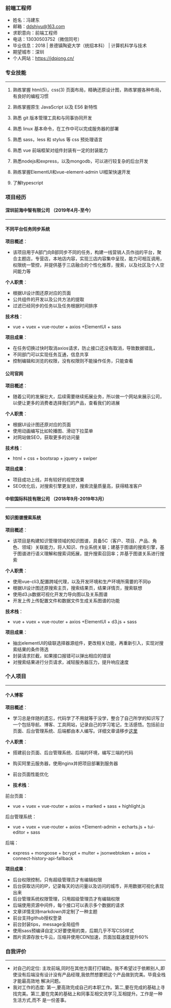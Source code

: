 ### 前端工程师
* 姓名：冯建东
* 邮箱：ddshiyu@163.com
* 求职意向：前端工程师
* 电话：13030503752（微信同号）
* 毕业信息：2018 | 景德镇陶瓷大学（统招本科） | 计算机科学与技术
* 期望城市：深圳
* 个人网站：https://jdqiong.cn/
### 专业技能
***
1. 熟练掌握 html(5)，css(3) 页面布局，精确还原设计图，熟练掌握各种布局，有良好的编程习惯

2. 熟练掌握原生 JavaScript 以及 ES6 新特性

5. 熟悉 git 版本管理工具和与同事协同开发

6. 熟悉 linux 基本命令，在工作中可以完成服务器的部署

7. 熟悉 sass，less 和 stylus 等 css 预处理语言

8. 熟悉 vue 前端框架对组件封装有一定的封装能力

9. 熟悉nodejs和express，以及mongodb，可以进行较复杂的后台开发

10. 熟练掌握ElementUI和vue-element-admin UI框架快速开发

11. 了解typescript

### 项目经历

#### 深圳前海中智有限公司 （2019年4月-至今）
<hr/>

#### 不同平台任务同步系统
**项目概述**：
* 该项目用于A部门向B部同步不同的任务，构建一线营销人员作战的平台，聚合主题店，专营店，本地店内容，实现三店内容集中呈现，能力可相互调用，权限统一管控，并提供基于三店融合的个性化推荐，搜索，以及社区及个人空间能力等

**个人职责**：
* 根据UI设计图还原对应的页面
* 公共组件的开发以及公共方法的提取
* 过滤已经同步的任务以及任务根据时间排序

**技术栈**：
* vue + vuex + vue-router + axios +ElementUI + sass

**项目成果**：
* 在任务切换过快时取消axios请求，防止接口还没有取消，导致数据错乱，
* 不同部门可以实现任务互通，信息共享
* 控制编辑和浏览的权限，没有权限则不能操作任务，只能查看

#### 公司官网
**项目概述**：
* 随着公司的发展壮大，后续需要继续拓展业务，所以做一个网站来展示公司，以便让更多的消费者选择我们的产品，查看我们的进展

**个人职责**：
* 根据UI设计图还原对应的页面
* 使用动画编写比如轮播图、滑动下拉菜单
* 对网站做SEO，获取更多的访问量

**技术栈**：
* html + css + bootsrap + jquery + swiper

**项目成果**：
* 项目成功上线，并有较好的视觉效果
* SEO优化后，对搜索引擎更友好，搜索流量质量高，获得精准客户

#### 中软国际科技有限公司 （2018年9月-2019年3月）
<hr/>

#### 知识图谱搜索系统
**项目概述**：
* 该项目是构建知识管理领域的知识图谱，具备5C（客户、项目、产品、角色、领域）关联能力，将人知识、作业系统关联；建基于图谱的搜索引擎，基于图谱进行语义理解和搜索词拓展，提升搜索召回率；并基于图谱关系进行搜索

**个人职责**：
* 使用vue-cli3,配置跨域代理，以及开发环境和生产环境所需要的不同ip
* 根据UI设计图还原搜索主页，搜索结果页，结果详情页，搜索联想
* 使用d3.js数据可视化开发力导向图以及关系图谱
* 开发上传上传配置文件和数据文件生成关系图谱的功能

**技术栈**：
* vue + vuex + vue-router + axios +ElementUI + d3.js + sass

**项目成果**：
* 抽出elementUI的级联选择器源组件，更改相关功能，再重新引入，实现对搜索结果的条件筛选
* 封装请求拦截，如果接口报错可以弹出相应的错误
* 对搜索结果进行分页请求，减轻服务器压力，提升响应速度
### 个人项目
***
#### 个人博客
**项目概述**：
* 学习总是伴随的遗忘，代码学了不用就等于没学，整合了自己所学的知识写了一个包括导航、博客、工具网站，记录自己的学习笔记，生活感悟。包括前台页面、后台管理系统、后端都由本人编写。详细文章请移步[这里](https://jdqiong.cn/blog/articleDetail?id=5f14661725a064250fd8a087)

**个人职责**：

* 搭建前台页面、后台管理系统、后端的环境，编写三端的代码
* 购买阿里云服务器，使用nginx并把项目部署到服务器
* 前台页面性能优化


* **技术栈**：

前台页面：
* vue + vuex + vue-router + axios + marked + sass + highlight.js

后台管理系统：
* vue + vuex + vue-router + axios +Element-admin + echarts.js + tui-editor + sass

后端：
* express + mongoose + bcrypt + multer + jsonwebtoken + axios + connect-history-api-fallback

**项目成果**：
* 后台权限控制，只有超级管理员才有编辑权限
* 后台获取访问的IP，记录每天的访问量以及访问的城市，并用数据可视化表现出来
* 后台管理系统权限管理，只用超级管理员才有编辑权限
* 后端使用资源中间件，每个接口可以表示多个数据的请求
* 文章详情支持markdown并定制了一种主题
* 前台支持github授权登录
* 前台封装tips，message全局组件
* 使用sass预编译自定义好要使用的类，后期几乎不写CSS样式
* 图片资源存放七牛云，压缩并使用CDN加速，页面加载速度提升60%
### 自我评价
***
* 对自己的定位:  主攻前端,同时在其他方面打打辅助。我不希望过于依赖别人,即使没有后端没有设计没有产品经理,我依然想要把这个产品做到完美。毕竟全栈才能最高效地 解决问题。
* 我对工作的态度:  第一,要高效完成自己的本职工作。第二,要在完成的基础上寻找完美。第三,要在完美的基础上和同事互相交流学习,互相提升。工作是一种生活方式,而不 是一份差事。
